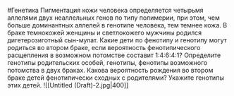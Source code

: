 #Генетика 
Пигментация кожи человека определяется четырьмя аллелями двух неаллельных генов по типу полимерии, при этом, чем больше доминантных аллелей в генотипе человека, тем темнее кожа. В браке темнокожей женщины и светлокожего мужчины родился дигетерозиготный сын-мулат. Какие дети по фенотипу и генотипу могут родиться во втором браке, если вероятность фенотипического расщепления в возможном потомстве составит 1:4:6:4:1? Определите генотипы родительских особей, генотипы, фенотипы возможного потомства в двух браках. Какова вероятность рождения во втором браке детей фенотипически сходных с родителями? Укажите генотипы этих детей.
![[Untitled (Draft)-2.jpg|400]]